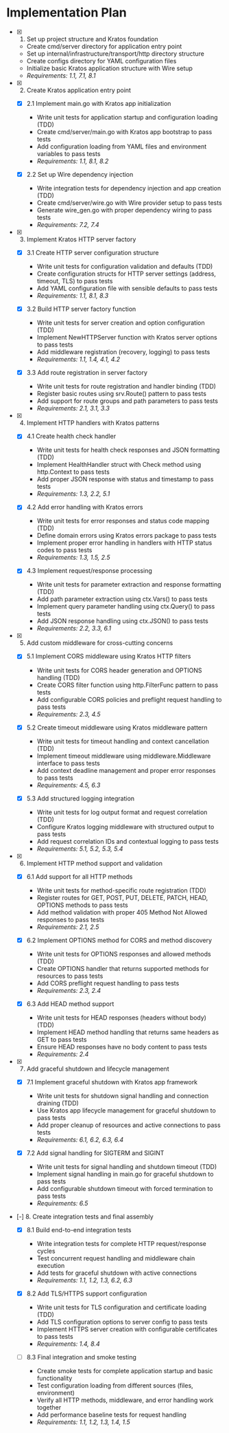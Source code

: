 # Implementation Plan

- [x] 1. Set up project structure and Kratos foundation
  - Create cmd/server directory for application entry point
  - Set up internal/infrastructure/transport/http directory structure
  - Create configs directory for YAML configuration files
  - Initialize basic Kratos application structure with Wire setup
  - _Requirements: 1.1, 7.1, 8.1_

- [x] 2. Create Kratos application entry point
  - [x] 2.1 Implement main.go with Kratos app initialization
    - Write unit tests for application startup and configuration loading (TDD)
    - Create cmd/server/main.go with Kratos app bootstrap to pass tests
    - Add configuration loading from YAML files and environment variables to pass tests
    - _Requirements: 1.1, 8.1, 8.2_

  - [x] 2.2 Set up Wire dependency injection
    - Write integration tests for dependency injection and app creation (TDD)
    - Create cmd/server/wire.go with Wire provider setup to pass tests
    - Generate wire_gen.go with proper dependency wiring to pass tests
    - _Requirements: 7.2, 7.4_

- [x] 3. Implement Kratos HTTP server factory
  - [x] 3.1 Create HTTP server configuration structure
    - Write unit tests for configuration validation and defaults (TDD)
    - Create configuration structs for HTTP server settings (address, timeout, TLS) to pass tests
    - Add YAML configuration file with sensible defaults to pass tests
    - _Requirements: 1.1, 8.1, 8.3_

  - [x] 3.2 Build HTTP server factory function
    - Write unit tests for server creation and option configuration (TDD)
    - Implement NewHTTPServer function with Kratos server options to pass tests
    - Add middleware registration (recovery, logging) to pass tests
    - _Requirements: 1.1, 1.4, 4.1, 4.2_

  - [x] 3.3 Add route registration in server factory
    - Write unit tests for route registration and handler binding (TDD)
    - Register basic routes using srv.Route() pattern to pass tests
    - Add support for route groups and path parameters to pass tests
    - _Requirements: 2.1, 3.1, 3.3_

- [x] 4. Implement HTTP handlers with Kratos patterns
  - [x] 4.1 Create health check handler
    - Write unit tests for health check responses and JSON formatting (TDD)
    - Implement HealthHandler struct with Check method using http.Context to pass tests
    - Add proper JSON response with status and timestamp to pass tests
    - _Requirements: 1.3, 2.2, 5.1_

  - [x] 4.2 Add error handling with Kratos errors
    - Write unit tests for error responses and status code mapping (TDD)
    - Define domain errors using Kratos errors package to pass tests
    - Implement proper error handling in handlers with HTTP status codes to pass tests
    - _Requirements: 1.3, 1.5, 2.5_

  - [x] 4.3 Implement request/response processing
    - Write unit tests for parameter extraction and response formatting (TDD)
    - Add path parameter extraction using ctx.Vars() to pass tests
    - Implement query parameter handling using ctx.Query() to pass tests
    - Add JSON response handling using ctx.JSON() to pass tests
    - _Requirements: 2.2, 3.3, 6.1_

- [x] 5. Add custom middleware for cross-cutting concerns
  - [x] 5.1 Implement CORS middleware using Kratos HTTP filters
    - Write unit tests for CORS header generation and OPTIONS handling (TDD)
    - Create CORS filter function using http.FilterFunc pattern to pass tests
    - Add configurable CORS policies and preflight request handling to pass tests
    - _Requirements: 2.3, 4.5_

  - [x] 5.2 Create timeout middleware using Kratos middleware pattern
    - Write unit tests for timeout handling and context cancellation (TDD)
    - Implement timeout middleware using middleware.Middleware interface to pass tests
    - Add context deadline management and proper error responses to pass tests
    - _Requirements: 4.5, 6.3_

  - [x] 5.3 Add structured logging integration
    - Write unit tests for log output format and request correlation (TDD)
    - Configure Kratos logging middleware with structured output to pass tests
    - Add request correlation IDs and contextual logging to pass tests
    - _Requirements: 5.1, 5.2, 5.3, 5.4_

- [x] 6. Implement HTTP method support and validation
  - [x] 6.1 Add support for all HTTP methods
    - Write unit tests for method-specific route registration (TDD)
    - Register routes for GET, POST, PUT, DELETE, PATCH, HEAD, OPTIONS methods to pass tests
    - Add method validation with proper 405 Method Not Allowed responses to pass tests
    - _Requirements: 2.1, 2.5_

  - [x] 6.2 Implement OPTIONS method for CORS and method discovery
    - Write unit tests for OPTIONS responses and allowed methods (TDD)
    - Create OPTIONS handler that returns supported methods for resources to pass tests
    - Add CORS preflight request handling to pass tests
    - _Requirements: 2.3, 2.4_

  - [x] 6.3 Add HEAD method support
    - Write unit tests for HEAD responses (headers without body) (TDD)
    - Implement HEAD method handling that returns same headers as GET to pass tests
    - Ensure HEAD responses have no body content to pass tests
    - _Requirements: 2.4_

- [x] 7. Add graceful shutdown and lifecycle management
  - [x] 7.1 Implement graceful shutdown with Kratos app framework
    - Write unit tests for shutdown signal handling and connection draining (TDD)
    - Use Kratos app lifecycle management for graceful shutdown to pass tests
    - Add proper cleanup of resources and active connections to pass tests
    - _Requirements: 6.1, 6.2, 6.3, 6.4_

  - [x] 7.2 Add signal handling for SIGTERM and SIGINT
    - Write unit tests for signal handling and shutdown timeout (TDD)
    - Implement signal handling in main.go for graceful shutdown to pass tests
    - Add configurable shutdown timeout with forced termination to pass tests
    - _Requirements: 6.5_

- [-] 8. Create integration tests and final assembly
  - [x] 8.1 Build end-to-end integration tests
    - Write integration tests for complete HTTP request/response cycles
    - Test concurrent request handling and middleware chain execution
    - Add tests for graceful shutdown with active connections
    - _Requirements: 1.1, 1.2, 1.3, 6.2, 6.3_

  - [x] 8.2 Add TLS/HTTPS support configuration
    - Write unit tests for TLS configuration and certificate loading (TDD)
    - Add TLS configuration options to server config to pass tests
    - Implement HTTPS server creation with configurable certificates to pass tests
    - _Requirements: 1.4, 8.4_

  - [ ] 8.3 Final integration and smoke testing
    - Create smoke tests for complete application startup and basic functionality
    - Test configuration loading from different sources (files, environment)
    - Verify all HTTP methods, middleware, and error handling work together
    - Add performance baseline tests for request handling
    - _Requirements: 1.1, 1.2, 1.3, 1.4, 1.5_